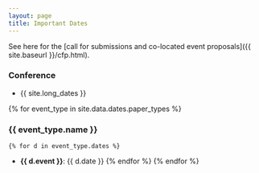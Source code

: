```yaml
---
layout: page
title: Important Dates
---
```


See here for the [call for submissions and co-located event proposals]({{ site.baseurl }}/cfp.html).

### Conference

- {{ site.long_dates }}

{% for event_type in site.data.dates.paper_types %}
### {{ event_type.name }}
    {% for d in event_type.dates %}
- **{{ d.event }}**: {{ d.date }}
    {% endfor %}
{% endfor %}
